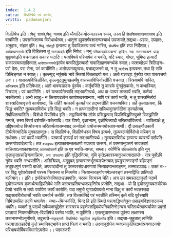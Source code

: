 ```yaml
---
index:  1.4.2
sutra:  विप्रतिषेधे परं कार्यम्
vritti:  padamanjari
---
```


विप्रतिषेध इति। `षिधु शास्त्रे`,`षिधु गत्याम्` इति भौवादिकयोरन्यतरस्य रूपम्, तस्य हि `सेधसिचसञ्जस्वञ्जाम्` इति षत्वमिति। उपसर्गवशाच्च विरोधार्थत्वम्। धातुनां ह्युपसर्गवशादन्यश्चार्थ उपजायते,तद्यथा--प्रहारः, उपहारः, अनुहारः, संहार इति। `षिधू संराद्धौ` इत्यस्य तु दैवादिकस्य षत्वं नास्ति, `सेधषिच` इति शपा निर्देशात्। `आदेशप्रत्यययोः` इति विहितस्य तु `सात्पदाद्योः` इति निषेधः। ननु `गतिकारकोपपदानां कृद्भिः सह सामासवचनं प्राक् सुबुत्पत्तेः`इति वचनान्नायं सकारः पदादिः। षत्वविषये परिभाषेयं न भवति, यदि स्याद्, गोष्ठः, भूमिष्ठ इत्यादौ सकारस्यापदादित्वात् `आदेशप्रत्यययोः`इत्येव षत्वसिद्धेरम्बादौ गावादिग्रहणमनर्थकं स्यात्।
परशब्दोऽयं त्रिलिङ्गः-परो देशः, परा सेना, परं कार्यमिति। अतोऽयमव्युत्पन्नः, पचाद्यजन्तो वा, न तु `ऋदोरप्` इत्यबन्तः,तथा हि सति त्रिलिङ्गता न स्यात्।।
कृल्ल्युट् नपुंसके भावे स्त्रियां क्तिन्नादयो यतः।
अतो घञाद्याः पुंस्येव यथा पाकश्चयो लवः।।
वासरूपविधिर्न्नास्ति, कृल्ल्युट्तुमुन्खलर्थेषु वासरूपविधिर्नास्तीति वचनात्। स्त्रियामपि नास्ति, `अस्त्रियाम्` इति प्रतिषेधात्। अतो भावघञादयः पुंस्येव। कर्तृवर्जिते तु कारके पुंनपुंसकयोः, न कथाञ्चित् स्त्रियाम्। परं कार्यमिति । परं यत्कार्यमेत्त्वादि तद्भवतीत्यर्थः, अथ वा-यत्परं तत्कार्यं भवति, कर्तव्यं भवतीत्यर्थः।
अन्ये त्वाहुः- न क्रियापदत्वेन कार्यशब्दस्यान्वयः, नापि परं कार्यं भवति, न तु शास्त्रमित्येवं शास्त्रादिव्यावृत्तये कार्यशब्दः, किं तर्हि? यत्कार्यं कृत्यर्हं परं तद्भवतीति वचनव्यक्तिः। अर्हे कृत्यप्रत्ययः, किं सिद्धं भवति? तुल्यबलविरोध इति सिद्धं भवति। न ह्यपवादादीनां सन्निधावुत्सर्गादीनां कृत्यर्हत्वम्, तैर्बाधितत्वादिति। विशेधो विप्रतिषेध इति। तद्वाचित्वेनैव लोके प्रसिद्धत्वाद् विप्रतिषिद्धमित्युक्ते विरुद्धमिति गम्यते, तस्य विषयं दर्शयति-यत्रेत्यादि। यत्र विषये, वृक्षाभ्याम्, वृक्षोष्वित्यादौ चरितार्थावित्यर्थः। व्यक्तिपक्षे तु तद्विषययोःउ विध्योरन्यत्र चरितार्थत्वासम्भवाद् अन्योऽर्थः प्रयोजनमनयोस्तावन्यार्थौ। द्वौ प्रसङ्गौउकार्ये दीर्घत्वेत्त्वादिके युगपत्प्राप्नुतः। स विप्रतिषेधः, विप्रतिषेधस्य विषय इत्यर्थः, तुल्यबलयोर्विरोधो यस्मिन् स तथोक्तः। परं कार्ये भवतीति। यत्कार्यं कृत्यर्हं परं तद्भवतीत्यर्थः।
तुल्यबलविरोध इत्यस्य व्यावर्त्यं दर्शयति-उत्सर्गापवादेत्यादि। तत्र `श्याद्व्यध` इत्याकारान्तलक्षणो णप्रत्यय उत्सर्गः, तं परमप्यनुपसर्ग सावकाशं बाधित्वाऽनवकाशत्वात् `आतश्चोपसर्गे` इति क एव भवति-सग्लः, सम्लः। रधेर्णिचि `रधिजभोरचि` इति नुम् कृताकृतप्रसङ्गित्वान्नित्यः, `अत उपधायाः` इति वृद्धिरनित्या, नुमि कृतेऽकारस्यानुपधात्वादप्राप्तेः। तत्र पूर्वोऽपि नुमेव भवति-रन्धयतीति। अशिश्रियद्, अदुद्रुवद् इत्यात्रान्तर्भूतचङपेक्षत्वाद् इयङुवान्तरङ्गौ बहिरङ्गं लघूपधगुणं परमपि बाधेते, अपवादादीनां तु परस्परसंप्रधारणायां नित्यादप्यन्तरङ्गम्, तस्मादपवादः। उक्तं च--
परं विदुः पूर्वपरोपपत्तौ परस्य नित्यस्य च नित्यमेव।
नित्यान्तरङ्गोपगमेऽन्तरङ्गं तस्माद्विधिः प्रातिपदो बलीयान्।। इति।
   द्वयोरेकत्रोपनिपातःउउपपत्तिः, परस्य नित्यस्य चेति। अत्र उप समस्तद्याकृतौ पदार्थे द्वयोरप्यन्यत्र कृतार्थत्वाद्विप्रतिषेधे सति परस्परप्रतिबन्धादप्रवृत्तिरेव प्रप्नोति, तद्यथा--यो हि द्वयोस्तुल्यबलयोरेकः प्रेष्यो भवति स तयोः पर्यायेण कार्यं कारोति; यदा तमुभौ युगपत्प्रेषयतो नाना दिक्षु च कार्ये भवतस्तदा यद्यसावविरोधार्थो भवति उभयोर्न करोति, तत्र विध्यर्थमिदं परं भवतीति तस्मिन् कृते यदि पूर्वस्यापि निमित्तमस्ति तदपि भवत्येव। यथा--भिन्धकीति, भिन्द् हि इति स्थिते परत्वाद्धिभावेपुनः प्रसङ्गविज्ञानादकज् भवति। व्यक्तौ तु पदार्थे सर्वव्यक्त्युद्देशेन शास्त्रस्य प्रवृत्तेस्तद्विषयोपनिपातिनोऽन्यत्र चरितार्थत्वात्पर्यायेण प्रवृत्तौ प्राप्तायां नियमार्थमिदम्-विप्रतिषेधे परमेव भवति, न पूर्वमिति। एतत्सूत्रारम्भाच्च पूर्वस्य लक्षणस्य तत्रानारम्भोऽनुमीयते, तदुच्यते-`सकृद्गतौ विप्रतिषेधे यद्वाधितं तद्वाधितमेव` इति। तद्यथा-जुहुतात् त्वमिति परत्वात्तातङादेशे कृते स्थानिवद्भावेन प्राप्तं धित्वं न भवति। लक्ष्यानुरोधेन व्यक्त्याकृतिपदार्थाश्रयणादनयोः परिभाषयोर्विषयविभागोऽवसेयः।।
पदमञ्जरी
